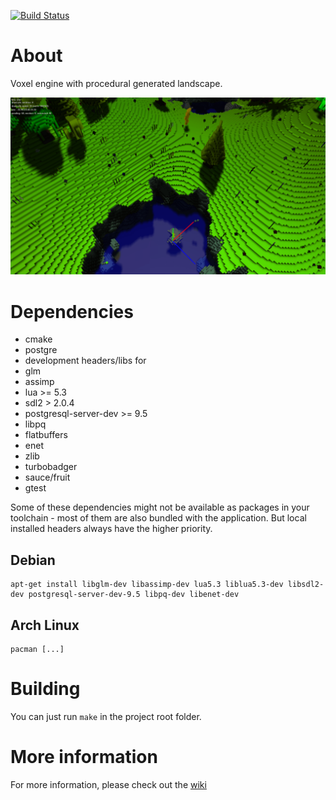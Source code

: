 [![Build Status](https://gitlab.com/mgerhardy/engine/badges/master/build.svg)](https://gitlab.com/mgerhardy/engine/commits/master)

# About
Voxel engine with procedural generated landscape.

![Screenshot](/screenshots/2016-07-11.png "Status")

# Dependencies
* cmake
* postgre
* development headers/libs for
 * glm
 * assimp
 * lua >= 5.3
 * sdl2 > 2.0.4
 * postgresql-server-dev >= 9.5
 * libpq
 * flatbuffers
 * enet
 * zlib
 * turbobadger
 * sauce/fruit
 * gtest

Some of these dependencies might not be available as packages in your toolchain - most of them are also bundled with the application. But local installed headers always have the higher priority.

## Debian
    apt-get install libglm-dev libassimp-dev lua5.3 liblua5.3-dev libsdl2-dev postgresql-server-dev-9.5 libpq-dev libenet-dev

## Arch Linux
    pacman [...]

# Building
You can just run ```make``` in the project root folder.

# More information
For more information, please check out the [wiki](https://gitlab.com/mgerhardy/engine/wikis/home)
